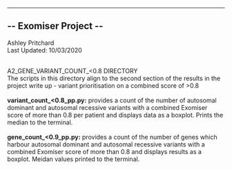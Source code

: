 ----------------------
-- Exomiser Project --
----------------------

Ashley Pritchard <br>
Last Updated: 10/03/2020 <br><br>

A2_GENE_VARIANT_COUNT_<0.8 DIRECTORY<br>
The scripts in this directory align to the second section of the results in the project write up - variant prioritisation on a combined score of >0.8<br><br>
<strong>variant_count_<0.8_pp.py:</strong> provides a count of the number of autosomal dominant and autosomal recessive variants with a combined Exomiser score of more than 0.8 per patient and displays data as a boxplot. Prints the median to the terminal.<br><br>
<strong>gene_count_<0.9_pp.py:</strong> provides a count of the number of genes which harbour autosomal dominant and autosomal recessive variants with a combined Exomiser score of more than 0.8 and displays results as a boxplot. Meidan values printed to the terminal. 
